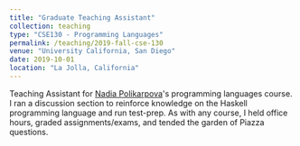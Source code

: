 ```yaml
---
title: "Graduate Teaching Assistant"
collection: teaching
type: "CSE130 - Programming Languages"
permalink: /teaching/2019-fall-cse-130
venue: "University California, San Diego"
date: 2019-10-01
location: "La Jolla, California"
---
```


Teaching Assistant for [Nadia Polikarpova]({{site.data.authors.Nadia_Polikarpova.uri}})'s programming languages course.
I ran a discussion section to reinforce knowledge on the Haskell programming
language and run test-prep.
As with any course, I held office hours, graded assignments/exams, and tended
the garden of Piazza questions.
